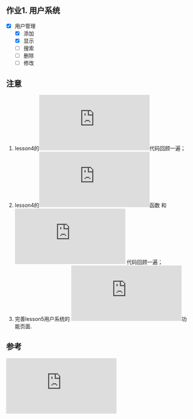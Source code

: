 ## 作业1. 用户系统
- [x] 用户管理
    - [x] 添加
    - [x] 显示   
    - [ ] 搜索    
    - [ ] 删除 
    - [ ] 修改

## 注意
1. lesson4的![system系统](https://github.com/51reboot/actual-16-homework/blob/master/lesson4/monkey/hw/system.py)代码回顾一遍；
2. lesson4的![rrange](https://github.com/51reboot/actual-16-homework/blob/master/lesson4/monkey/hw/func.py)函数 和 ![nginx日志统计](https://github.com/51reboot/actual-16-homework/blob/master/lesson4/monkey/hw/statistical_log.py) 代码回顾一遍；
3. 完善lesson5用户系统的 ![注册用户 和 查看用户](https://github.com/51reboot/actual-16-homework/blob/master/lesson5/monkey/web/flask_web2.py)功能页面.

## 参考
![HTML入门](http://www.jb51.net/shouce/html/html.htm)

